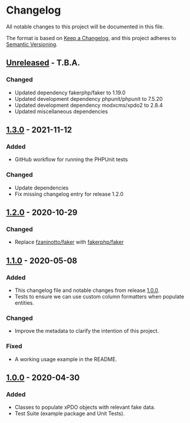 # Changelog

All notable changes to this project will be documented in this file.

The format is based on [Keep a Changelog](https://keepachangelog.com/en/1.0.0/),
and this project adheres to [Semantic Versioning](https://semver.org/spec/v2.0.0.html).

## [Unreleased] - T.B.A.

### Changed
- Updated dependency fakerphp/faker to 1.19.0
- Updated development dependency phpunit/phpunit to 7.5.20
- Updated development dependency modxcms/xpdo2 to 2.8.4
- Updated miscellaneous dependencies

## [1.3.0] - 2021-11-12

### Added
- GitHub workflow for running the PHPUnit tests

### Changed
- Update dependencies
- Fix missing changelog entry for release 1.2.0

## [1.2.0] - 2020-10-29

### Changed
- Replace [fzaninotto/faker](https://github.com/fzaninotto/Faker) with [fakerphp/faker](https://github.com/FakerPHP/Faker)

## [1.1.0] - 2020-05-08

### Added
- This changelog file and notable changes from release [1.0.0].
- Tests to ensure we can use custom column formatters when populate entities.

### Changed
- Improve the metadata to clarify the intention of this project.

### Fixed
- A working usage example in the README.

## [1.0.0] - 2020-04-30

### Added
- Classes to populate xPDO objects with relevant fake data.
- Test Suite (example package and Unit Tests).

[Unreleased]: https://github.com/SpringbokAgency/faker-xpdo-orm-adapter/compare/v1.3.0...HEAD
[1.3.0]: https://github.com/SpringbokAgency/faker-xpdo-orm-adapter/compare/v1.2.0...v1.3.0
[1.2.0]: https://github.com/SpringbokAgency/faker-xpdo-orm-adapter/compare/v1.1.0...v1.2.0
[1.1.0]: https://github.com/SpringbokAgency/faker-xpdo-orm-adapter/compare/v1.0.0...v1.1.0
[1.0.0]: https://github.com/SpringbokAgency/faker-xpdo-orm-adapter/releases/tag/v1.0.0
